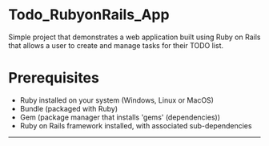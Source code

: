 # Todo_RubyonRails_App
Simple project that demonstrates a web application built using Ruby on Rails that allows a user to create and manage tasks for their TODO list.


# Prerequisites
- Ruby installed on your system (Windows, Linux or MacOS)
- Bundle (packaged with Ruby)
- Gem (package manager that installs 'gems' (dependencies))
- Ruby on Rails framework installed, with associated sub-dependencies

---
